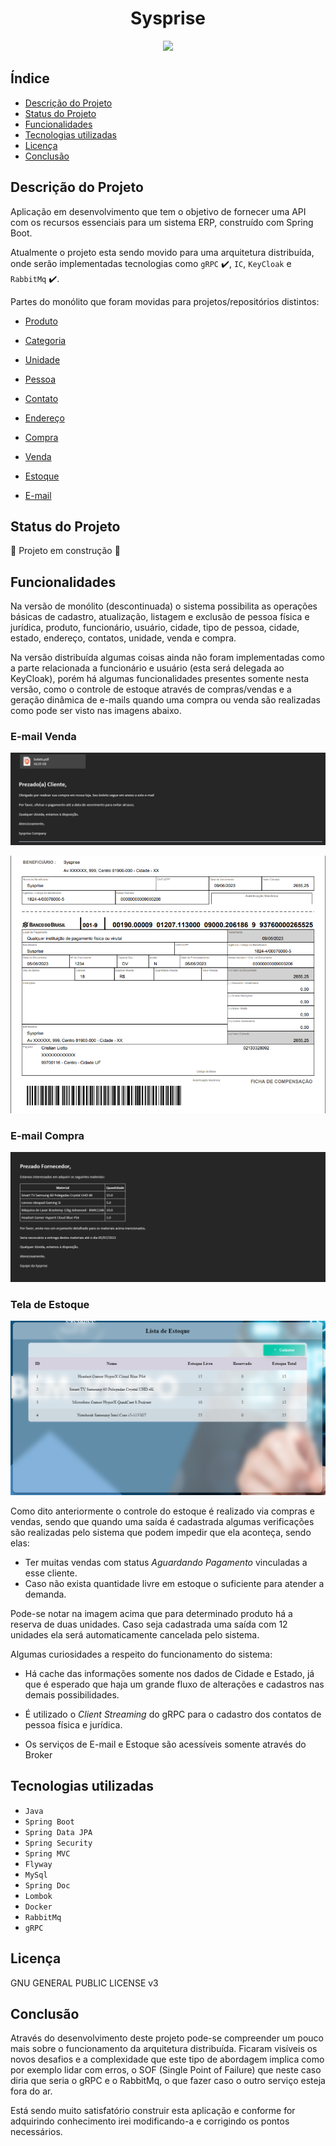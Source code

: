 <h1 align="center"> Sysprise </h1>

<p align="center">
    <img src="http://img.shields.io/static/v1?label=STATUS&message=EM%20DESENVOLVIMENTO&color=GREEN&style=for-the-badge"/>
</p>

## Índice

* [Descrição do Projeto](#descrição-do-projeto)
* [Status do Projeto](#status-do-Projeto)
* [Funcionalidades](#funcionalidades)
* [Tecnologias utilizadas](#tecnologias-utilizadas)
* [Licença](#licença)
* [Conclusão](#conclusão)

## Descrição do Projeto

Aplicação em desenvolvimento que tem o objetivo de fornecer uma API com os recursos essenciais para um sistema ERP, construído com Spring Boot.

Atualmente o projeto esta sendo movido para uma arquitetura distribuída, onde serão implementadas tecnologias como `gRPC` :heavy_check_mark:, `IC`, `KeyCloak` e `RabbitMq` :heavy_check_mark:.

Partes do monólito que foram movidas para projetos/repositórios distintos:

* [Produto](https://github.com/cristian486/sysprise-produto)

* [Categoria](https://github.com/cristian486/sysprise-categoria)

* [Unidade](https://github.com/cristian486/sysprise-unidade)

* [Pessoa](https://github.com/cristian486/sysprise-pessoa)

* [Contato](https://github.com/cristian486/sysprise-contato)

* [Endereço](https://github.com/cristian486/sysprise-endereco)

* [Compra](https://github.com/cristian486/sysprise-compra)

* [Venda](https://github.com/cristian486/sysprise-venda)

* [Estoque](https://github.com/cristian486/sysprise-estoque)

* [E-mail](https://github.com/cristian486/sysprise-email)

## Status do Projeto

:construction: Projeto em construção :construction:

## Funcionalidades

Na versão de monólito (descontinuada) o sistema possibilita as operações básicas de cadastro, atualização, listagem e exclusão de pessoa física e jurídica, produto, funcionário, usuário, cidade, tipo de pessoa, cidade, estado, endereço, contatos, unidade, venda e compra.

Na versão distribuída algumas coisas ainda não foram implementadas como a parte relacionada a funcionário e usuário (esta será delegada ao KeyCloak), porém há algumas funcionalidades presentes somente nesta versão, como o controle de estoque através de compras/vendas e a geração dinâmica de e-mails quando uma compra ou venda são realizadas como pode ser visto nas imagens abaixo.

### E-mail Venda

![E-mail gerado ao cadastrar uma venda](./assets/images/email_venda.png)

![Boleto anexado no e-mail da venda para pagamento](./assets/images/boleto_gerado.png)

### E-mail Compra

![E-mail gerado ao cadastrar uma venda](./assets/images/email_compra.png)

### Tela de Estoque
![Estoque](./assets/images/estoque.png)

Como dito anteriormente o controle do estoque é realizado via compras e vendas, sendo que quando uma saída é cadastrada algumas verificações são realizadas pelo sistema que podem impedir que ela aconteça, sendo elas:

* Ter muitas vendas com status *Aguardando Pagamento* vinculadas a esse cliente.
* Caso não exista quantidade livre em estoque o suficiente para atender a demanda.

Pode-se notar na imagem acima que para determinado produto há a reserva de duas unidades. Caso seja cadastrada uma saída com 12 unidades ela será automaticamente cancelada pelo sistema.

Algumas curiosidades a respeito do funcionamento do sistema:

* Há cache das informações somente nos dados de Cidade e Estado, já que é esperado que haja um grande fluxo de alterações e cadastros nas demais possibilidades.

* É utilizado o *Client Streaming* do gRPC para o cadastro dos contatos de pessoa física e jurídica.

* Os serviços de E-mail e Estoque são acessíveis somente através do Broker


## Tecnologias utilizadas

- ``Java``
- ``Spring Boot``
- ``Spring Data JPA``
- ``Spring Security``
- ``Spring MVC``
- ``Flyway``
- ``MySql``
- ``Spring Doc``
- ``Lombok``
- ``Docker``
- ``RabbitMq``
- ``gRPC``

## Licença

GNU GENERAL PUBLIC LICENSE v3


## Conclusão

Através do desenvolvimento deste projeto pode-se compreender um pouco mais sobre o funcionamento da arquitetura distribuída. Ficaram visíveis os novos desafios e a complexidade que este tipo de abordagem implica como por exemplo lidar com erros, o SOF (Single Point of Failure) que neste caso diria que seria o gRPC e o RabbitMq, o que fazer caso o outro serviço esteja fora do ar.

Está sendo muito satisfatório construir esta aplicação e conforme for adquirindo conhecimento irei modificando-a e corrigindo os pontos necessários.